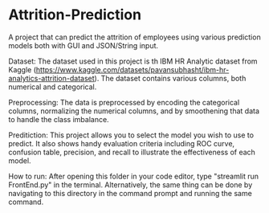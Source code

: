# Attrition-Prediction
A project that can predict the attrition of employees using various prediction models both with GUI and JSON/String input.

Dataset:
The dataset used in this project is th IBM HR Analytic dataset from Kaggle (https://www.kaggle.com/datasets/pavansubhasht/ibm-hr-analytics-attrition-dataset).
The dataset contains various columns, both numerical and categorical.

Preprocessing:
The data is preprocessed by encoding the categorical columns, normalizing the numerical columns, and by smoothening that data to handle the class imbalance.

Preditiction:
This project allows you to select the model you wish to use to predict. It also shows handy evaluation criteria including ROC curve, confusion table, precision, and recall to illustrate the effectiveness of each model.

How to run:
After opening this folder in your code editor, type "streamlit run FrontEnd.py" in the terminal.
Alternatively, the same thing can be done by navigating to this directory in the command prompt and running the same command.